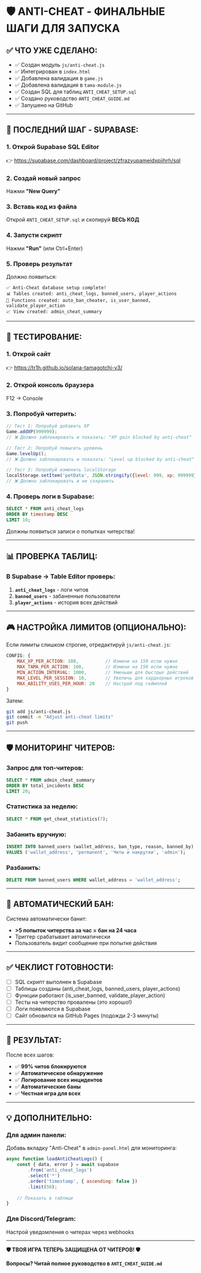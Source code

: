 # 🛡️ ANTI-CHEAT - ФИНАЛЬНЫЕ ШАГИ ДЛЯ ЗАПУСКА

## ✅ **ЧТО УЖЕ СДЕЛАНО:**

- ✅ Создан модуль `js/anti-cheat.js`
- ✅ Интегрирован в `index.html`
- ✅ Добавлена валидация в `game.js`
- ✅ Добавлена валидация в `tama-module.js`
- ✅ Создан SQL для таблиц `ANTI_CHEAT_SETUP.sql`
- ✅ Создано руководство `ANTI_CHEAT_GUIDE.md`
- ✅ Запушено на GitHub

---

## 🚀 **ПОСЛЕДНИЙ ШАГ - SUPABASE:**

### **1. Открой Supabase SQL Editor**
👉 https://supabase.com/dashboard/project/zfrazyupameidxpjihrh/sql

### **2. Создай новый запрос**
Нажми **"New Query"**

### **3. Вставь код из файла**
Открой `ANTI_CHEAT_SETUP.sql` и скопируй **ВЕСЬ КОД**

### **4. Запусти скрипт**
Нажми **"Run"** (или Ctrl+Enter)

### **5. Проверь результат**
Должно появиться:
```
✅ Anti-Cheat database setup complete!
📊 Tables created: anti_cheat_logs, banned_users, player_actions
🔧 Functions created: auto_ban_cheater, is_user_banned, validate_player_action
📈 View created: admin_cheat_summary
```

---

## 🧪 **ТЕСТИРОВАНИЕ:**

### **1. Открой сайт**
👉 https://tr1h.github.io/solana-tamagotchi-v3/

### **2. Открой консоль браузера**
F12 → Console

### **3. Попробуй читерить:**

```javascript
// Тест 1: Попробуй добавить XP
Game.addXP(999999);
// ❌ Должно заблокировать и показать: "XP gain blocked by anti-cheat"

// Тест 2: Попробуй повысить уровень
Game.levelUp();
// ❌ Должно заблокировать и показать: "Level up blocked by anti-cheat"

// Тест 3: Попробуй изменить localStorage
localStorage.setItem('petData', JSON.stringify({level: 999, xp: 999999}));
// ❌ Должно заблокировать и не сохранить
```

### **4. Проверь логи в Supabase:**
```sql
SELECT * FROM anti_cheat_logs
ORDER BY timestamp DESC
LIMIT 10;
```

Должны появиться записи о попытках читерства!

---

## 📊 **ПРОВЕРКА ТАБЛИЦ:**

### **В Supabase → Table Editor проверь:**

1. **`anti_cheat_logs`** - логи читов
2. **`banned_users`** - забаненные пользователи
3. **`player_actions`** - история всех действий

---

## 🎮 **НАСТРОЙКА ЛИМИТОВ (ОПЦИОНАЛЬНО):**

Если лимиты слишком строгие, отредактируй `js/anti-cheat.js`:

```javascript
CONFIG: {
    MAX_XP_PER_ACTION: 100,          // Измени на 150 если нужно
    MAX_TAMA_PER_ACTION: 100,        // Измени на 150 если нужно
    MIN_ACTION_INTERVAL: 1000,       // Уменьши для быстрых действий
    MAX_LEVEL_PER_SESSION: 10,       // Увеличь для хардкорных игроков
    MAX_ABILITY_USES_PER_HOUR: 20    // Настрой под геймплей
}
```

Затем:
```bash
git add js/anti-cheat.js
git commit -m "Adjust anti-cheat limits"
git push
```

---

## 🛡️ **МОНИТОРИНГ ЧИТЕРОВ:**

### **Запрос для топ-читеров:**
```sql
SELECT * FROM admin_cheat_summary
ORDER BY total_incidents DESC
LIMIT 20;
```

### **Статистика за неделю:**
```sql
SELECT * FROM get_cheat_statistics(7);
```

### **Забанить вручную:**
```sql
INSERT INTO banned_users (wallet_address, ban_type, reason, banned_by)
VALUES ('wallet_address', 'permanent', 'Читы и накрутки', 'admin');
```

### **Разбанить:**
```sql
DELETE FROM banned_users WHERE wallet_address = 'wallet_address';
```

---

## 🚨 **АВТОМАТИЧЕСКИЙ БАН:**

Система автоматически банит:
- **>5 попыток читерства за час = бан на 24 часа**
- Триггер срабатывает автоматически
- Пользователь видит сообщение при попытке действия

---

## ✅ **ЧЕКЛИСТ ГОТОВНОСТИ:**

- [ ] SQL скрипт выполнен в Supabase
- [ ] Таблицы созданы (anti_cheat_logs, banned_users, player_actions)
- [ ] Функции работают (is_user_banned, validate_player_action)
- [ ] Тесты на читерство провалены (это хорошо!)
- [ ] Логи появляются в Supabase
- [ ] Сайт обновился на GitHub Pages (подожди 2-3 минуты)

---

## 🎯 **РЕЗУЛЬТАТ:**

После всех шагов:
- ✅ **99% читов блокируются**
- ✅ **Автоматическое обнаружение**
- ✅ **Логирование всех инцидентов**
- ✅ **Автоматические баны**
- ✅ **Честная игра для всех**

---

## 💡 **ДОПОЛНИТЕЛЬНО:**

### **Для админ панели:**
Добавь вкладку "Anti-Cheat" в `admin-panel.html` для мониторинга:
```javascript
async function loadAntiCheatLogs() {
    const { data, error } = await supabase
        .from('anti_cheat_logs')
        .select('*')
        .order('timestamp', { ascending: false })
        .limit(50);
    
    // Показать в таблице
}
```

### **Для Discord/Telegram:**
Настрой уведомления о читерах через webhooks

---

**🛡️ ТВОЯ ИГРА ТЕПЕРЬ ЗАЩИЩЕНА ОТ ЧИТЕРОВ! 🛡️**

**Вопросы? Читай полное руководство в `ANTI_CHEAT_GUIDE.md`**


